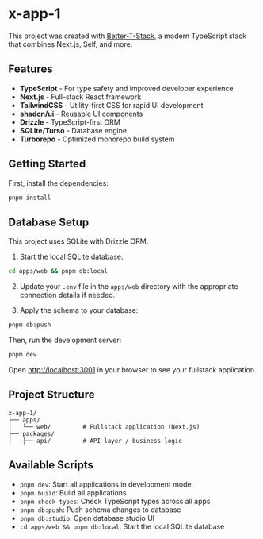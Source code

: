 # x-app-1

This project was created with [Better-T-Stack](https://github.com/AmanVarshney01/create-better-t-stack), a modern TypeScript stack that combines Next.js, Self, and more.

## Features

- **TypeScript** - For type safety and improved developer experience
- **Next.js** - Full-stack React framework
- **TailwindCSS** - Utility-first CSS for rapid UI development
- **shadcn/ui** - Reusable UI components
- **Drizzle** - TypeScript-first ORM
- **SQLite/Turso** - Database engine
- **Turborepo** - Optimized monorepo build system

## Getting Started

First, install the dependencies:

```bash
pnpm install
```

## Database Setup

This project uses SQLite with Drizzle ORM.

1. Start the local SQLite database:

```bash
cd apps/web && pnpm db:local
```

2. Update your `.env` file in the `apps/web` directory with the appropriate connection details if needed.

3. Apply the schema to your database:

```bash
pnpm db:push
```

Then, run the development server:

```bash
pnpm dev
```

Open [http://localhost:3001](http://localhost:3001) in your browser to see your fullstack application.

## Project Structure

```
x-app-1/
├── apps/
│   └── web/         # Fullstack application (Next.js)
├── packages/
│   ├── api/         # API layer / business logic
```

## Available Scripts

- `pnpm dev`: Start all applications in development mode
- `pnpm build`: Build all applications
- `pnpm check-types`: Check TypeScript types across all apps
- `pnpm db:push`: Push schema changes to database
- `pnpm db:studio`: Open database studio UI
- `cd apps/web && pnpm db:local`: Start the local SQLite database
